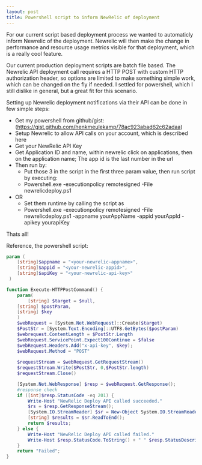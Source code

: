 ```yaml
---
layout: post
title: Powershell script to inform NewRelic of deployment
---
```


For our current script based deployment process we wanted to automaticly inform 
Newrelic of the deployment. Newrelic will then make the change in performance and 
resource usage metrics visible for that deployment, which is a really cool feature.
   
Our current production deployment scripts are batch file based.
The Newrelic API deployment call requires a HTTP POST with custom HTTP authorization header, 
so options are limited to make something simple work, which can be changed on the fly if needed. 
I settled for powershell, which I still dislike in general, but a great fit for this scenario. 
  
Setting up Newrelic deployment notifications via their API can be done in few simple steps:   
- Get my powershell from github/gist: (https://gist.github.com/henkmeulekamp/78ac923abad62c62adaa)
- Setup Newrelic to allow API calls on your account, which is described here
- Get your NewRelic API Key
- Get Application ID and name, within newrelic click on applications, then on the application name; The app id is the last number in the url
- Then run by:
    - Put those 3 in the script in the first three param value, then run script by executing: 
    - Powershell.exe -executionpolicy remotesigned -File newrelicdeploy.ps1
- OR
    - Set them runtime by calling the script as 
    - Powershell.exe -executionpolicy remotesigned -File newrelicdeploy.ps1 -appname yourAppName -appid yourAppId -apikey yourapiKey
  
Thats all!
 
Reference, the powershell script:  
```powershell
param (
    [string]$appname = "<your-newrelic-appname>",
    [string]$appid = "<your-newrelic-appid>",
    [string]$apiKey = "<your-newrelic-api-key>"
 )

function Execute-HTTPPostCommand() {
    param(
        [string] $target = $null,
	[string] $postParam,
	[string] $key
    )
    $webRequest = [System.Net.WebRequest]::Create($target)
    $PostStr = [System.Text.Encoding]::UTF8.GetBytes($postParam)
    $webrequest.ContentLength = $PostStr.Length
    $webRequest.ServicePoint.Expect100Continue = $false
    $webRequest.Headers.Add("x-api-key", $key);
    $webRequest.Method = "POST"
	
    $requestStream = $webRequest.GetRequestStream()
    $requestStream.Write($PostStr, 0,$PostStr.length)
    $requestStream.Close()

	[System.Net.WebResponse] $resp = $webRequest.GetResponse();
	#response check
	if ([int]$resp.StatusCode -eq 201) {
		Write-Host "NewRelic Deploy API called succeeded."
		$rs = $resp.GetResponseStream();
	    [System.IO.StreamReader] $sr = New-Object System.IO.StreamReader -argumentList $rs;
	    [string] $results = $sr.ReadToEnd();
	    return $results;
	} else {
		Write-Host "NewRelic Deploy API called failed."
		Write-Host $resp.StatusCode.ToString() + " " $resp.StatusDescription		
	}
	return "Failed";
}

```